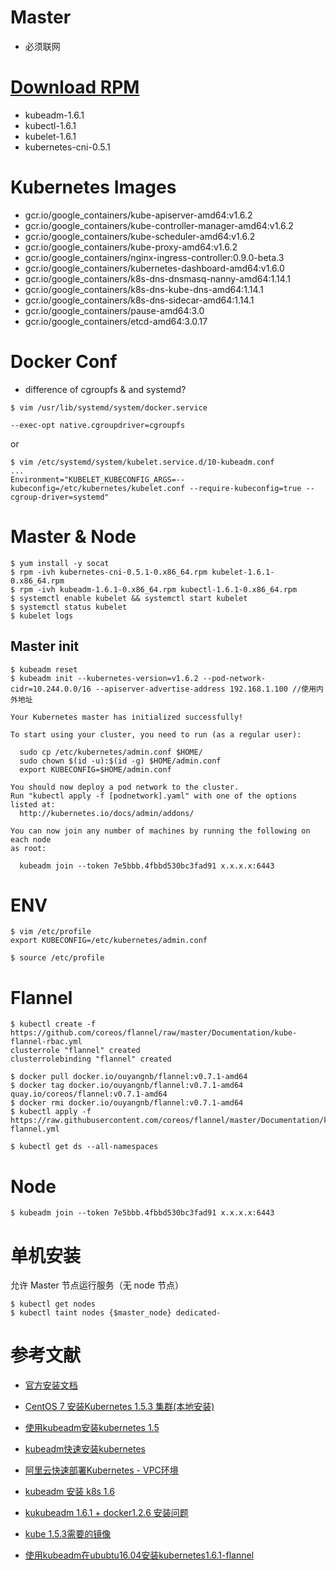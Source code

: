 # Master
- 必须联网

# [Download RPM](https://packages.cloud.google.com/yum/repos/kubernetes-el7-x86_64/repodata/primary.xml)
- kubeadm-1.6.1
- kubectl-1.6.1
- kubelet-1.6.1
- kubernetes-cni-0.5.1

# Kubernetes Images
- gcr.io/google_containers/kube-apiserver-amd64:v1.6.2
- gcr.io/google_containers/kube-controller-manager-amd64:v1.6.2
- gcr.io/google_containers/kube-scheduler-amd64:v1.6.2
- gcr.io/google_containers/kube-proxy-amd64:v1.6.2
- gcr.io/google_containers/nginx-ingress-controller:0.9.0-beta.3
- gcr.io/google_containers/kubernetes-dashboard-amd64:v1.6.0
- gcr.io/google_containers/k8s-dns-dnsmasq-nanny-amd64:1.14.1
- gcr.io/google_containers/k8s-dns-kube-dns-amd64:1.14.1
- gcr.io/google_containers/k8s-dns-sidecar-amd64:1.14.1
- gcr.io/google_containers/pause-amd64:3.0
- gcr.io/google_containers/etcd-amd64:3.0.17


# Docker Conf
- difference of cgroupfs & and systemd?
```
$ vim /usr/lib/systemd/system/docker.service

--exec-opt native.cgroupdriver=cgroupfs
```
or
```
$ vim /etc/systemd/system/kubelet.service.d/10-kubeadm.conf
...
Environment="KUBELET_KUBECONFIG_ARGS=--kubeconfig=/etc/kubernetes/kubelet.conf --require-kubeconfig=true --cgroup-driver=systemd"
```


# Master & Node
```
$ yum install -y socat
$ rpm -ivh kubernetes-cni-0.5.1-0.x86_64.rpm kubelet-1.6.1-0.x86_64.rpm
$ rpm -ivh kubeadm-1.6.1-0.x86_64.rpm kubectl-1.6.1-0.x86_64.rpm
$ systemctl enable kubelet && systemctl start kubelet
$ systemctl status kubelet
$ kubelet logs
```


## Master init
```
$ kubeadm reset
$ kubeadm init --kubernetes-version=v1.6.2 --pod-network-cidr=10.244.0.0/16 --apiserver-advertise-address 192.168.1.100 //使用内外地址

Your Kubernetes master has initialized successfully!

To start using your cluster, you need to run (as a regular user):

  sudo cp /etc/kubernetes/admin.conf $HOME/
  sudo chown $(id -u):$(id -g) $HOME/admin.conf
  export KUBECONFIG=$HOME/admin.conf

You should now deploy a pod network to the cluster.
Run "kubectl apply -f [podnetwork].yaml" with one of the options listed at:
  http://kubernetes.io/docs/admin/addons/

You can now join any number of machines by running the following on each node
as root:

  kubeadm join --token 7e5bbb.4fbbd530bc3fad91 x.x.x.x:6443
```

# ENV
```
$ vim /etc/profile 
export KUBECONFIG=/etc/kubernetes/admin.conf

$ source /etc/profile 
```

# Flannel
```
$ kubectl create -f https://github.com/coreos/flannel/raw/master/Documentation/kube-flannel-rbac.yml
clusterrole "flannel" created
clusterrolebinding "flannel" created

$ docker pull docker.io/ouyangnb/flannel:v0.7.1-amd64
$ docker tag docker.io/ouyangnb/flannel:v0.7.1-amd64  quay.io/coreos/flannel:v0.7.1-amd64
$ docker rmi docker.io/ouyangnb/flannel:v0.7.1-amd64
$ kubectl apply -f https://raw.githubusercontent.com/coreos/flannel/master/Documentation/kube-flannel.yml

$ kubectl get ds --all-namespaces
```


# Node
```
$ kubeadm join --token 7e5bbb.4fbbd530bc3fad91 x.x.x.x:6443
```


# 单机安装
允许 Master 节点运行服务（无 node 节点）
```
$ kubectl get nodes
$ kubectl taint nodes {$master_node} dedicated-
```


# 参考文献
- [官方安装文档](https://kubernetes.io/docs/getting-started-guides/kubeadm/)




- [CentOS 7 安装Kubernetes 1.5.3 集群(本地安装)](http://yoyolive.com/2017/02/27/Kubernetes-1-5-3-Local-Install/)
- [使用kubeadm安装kubernetes 1.5](http://blog.frognew.com/2017/01/install-kubernetes-with-kubeadm.html)
- [kubeadm快速安装kubernetes](http://zkread.com/article/1233049.html)


- [阿里云快速部署Kubernetes - VPC环境](https://yq.aliyun.com/articles/66474?commentId=6660)
- [kubeadm 安装 k8s 1.6](http://blog.csdn.net/iiiiher/article/details/68946587)
- [kukubeadm 1.6.1 + docker1.2.6 安装问题](http://www.itdadao.com/articles/c15a1285927p0.html)
- [kube 1.5.3需要的镜像](https://hub.docker.com/r/ist0ne/kube-proxy-amd64/)
- [使用kubeadm在ububtu16.04安装kubernetes1.6.1-flannel](http://blog.csdn.net/ximenghappy/article/details/70157361)
